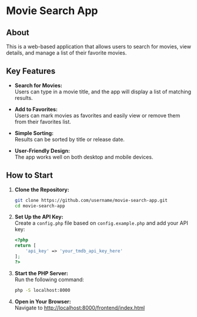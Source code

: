 # Movie Search App

## About
This is a web-based application that allows users to search for movies, view details, and manage a list of their favorite movies.

## Key Features
- **Search for Movies:**  
  Users can type in a movie title, and the app will display a list of matching results.

- **Add to Favorites:**  
  Users can mark movies as favorites and easily view or remove them from their favorites list.

- **Simple Sorting:**  
  Results can be sorted by title or release date.

- **User-Friendly Design:**  
  The app works well on both desktop and mobile devices.

## How to Start

1. **Clone the Repository:**  
   ```bash
   git clone https://github.com/username/movie-search-app.git
   cd movie-search-app
   ```

2. **Set Up the API Key:**  
   Create a `config.php` file based on `config.example.php` and add your API key:
   ```php
   <?php
   return [
       'api_key' => 'your_tmdb_api_key_here'
   ];
   ?>
   ```

3. **Start the PHP Server:**  
   Run the following command:
   ```bash
   php -S localhost:8000
   ```

4. **Open in Your Browser:**  
   Navigate to [http://localhost:8000/frontend/index.html](http://localhost:8000/frontend/index.html)
